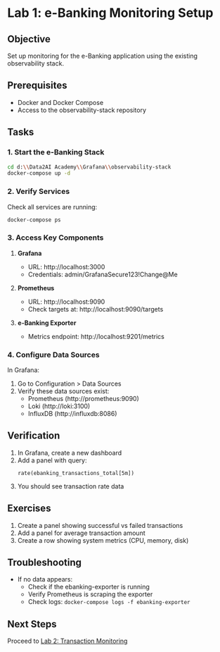 # Lab 1: e-Banking Monitoring Setup

## Objective
Set up monitoring for the e-Banking application using the existing observability stack.

## Prerequisites
- Docker and Docker Compose
- Access to the observability-stack repository

## Tasks

### 1. Start the e-Banking Stack

```bash
cd d:\\Data2AI Academy\\Grafana\\observability-stack
docker-compose up -d
```

### 2. Verify Services

Check all services are running:

```bash
docker-compose ps
```

### 3. Access Key Components

1. **Grafana**
   - URL: http://localhost:3000
   - Credentials: admin/GrafanaSecure123!Change@Me

2. **Prometheus**
   - URL: http://localhost:9090
   - Check targets at: http://localhost:9090/targets

3. **e-Banking Exporter**
   - Metrics endpoint: http://localhost:9201/metrics

### 4. Configure Data Sources

In Grafana:
1. Go to Configuration > Data Sources
2. Verify these data sources exist:
   - Prometheus (http://prometheus:9090)
   - Loki (http://loki:3100)
   - InfluxDB (http://influxdb:8086)

## Verification

1. In Grafana, create a new dashboard
2. Add a panel with query:
   ```
   rate(ebanking_transactions_total[5m])
   ```
3. You should see transaction rate data

## Exercises

1. Create a panel showing successful vs failed transactions
2. Add a panel for average transaction amount
3. Create a row showing system metrics (CPU, memory, disk)

## Troubleshooting

- If no data appears:
  - Check if the ebanking-exporter is running
  - Verify Prometheus is scraping the exporter
  - Check logs: `docker-compose logs -f ebanking-exporter`

## Next Steps
Proceed to [Lab 2: Transaction Monitoring](./lab2-transaction-monitoring/README.md)
